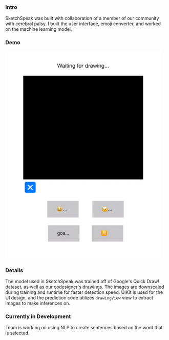### Intro
SketchSpeak was built with collaboration of a member of our community with cerebral palsy. I built the user interface, emoji converter, and worked on the machine learning model.

### Demo
![SketchSpeak Demo](https://github.com/kripat06/SketchSpeak/blob/37f494ebdf58a79272edc4f55518ac248a07d110/images/potato_demo_readme.gif)

### Details
The model used in SketchSpeak was trained off of Google's Quick Draw! dataset, as well as our codesigner's drawings. The images are downscaled during training and runtime for faster detection speed. UIKit is used for the UI design, and the prediction code utilizes ```drawingView``` view to extract images to make inferences on.

### Currently in Development
Team is working on using NLP to create sentences based on the word that is selected.
